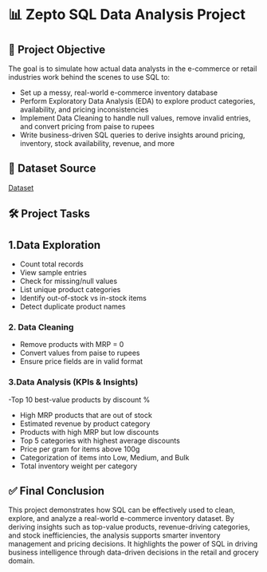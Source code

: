# 📊 Zepto SQL Data Analysis Project

## 🎯 Project Objective
The goal is to simulate how actual data analysts in the e-commerce or retail industries work behind the scenes to use SQL to:
- Set up a messy, real-world e-commerce inventory database
- Perform Exploratory Data Analysis (EDA) to explore product categories, availability, and pricing inconsistencies
- Implement Data Cleaning to handle null values, remove invalid entries, and convert pricing from paise to rupees
- Write business-driven SQL queries to derive insights around pricing, inventory, stock availability, revenue, and more

## 📁 Dataset Source
[Dataset](https://www.kaggle.com/datasets/palvinder2006/zepto-inventory-dataset/data?select=zepto_v2.csv)

## 🛠️  Project Tasks
## 1.Data Exploration
- Count total records
- View sample entries
- Check for missing/null values
- List unique product categories
- Identify out-of-stock vs in-stock items
- Detect duplicate product names
  
### 2. Data Cleaning
- Remove products with MRP = 0
- Convert values from paise to rupees
- Ensure price fields are in valid format
  
### 3.Data Analysis (KPIs & Insights)
-Top 10 best-value products by discount %
- High MRP products that are out of stock
- Estimated revenue by product category
- Products with high MRP but low discounts
- Top 5 categories with highest average discounts
- Price per gram for items above 100g
- Categorization of items into Low, Medium, and Bulk
- Total inventory weight per category

## ✅ Final Conclusion
This project demonstrates how SQL can be effectively used to clean, explore, and analyze a real-world e-commerce inventory dataset. By deriving insights such as top-value products, revenue-driving categories, and stock inefficiencies, the analysis supports smarter inventory management and pricing decisions.
It highlights the power of SQL in driving business intelligence through data-driven decisions in the retail and grocery domain.





  
